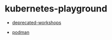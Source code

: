 # kubernetes-playground

- [deprecated-workshops](deprecated-workshops/Readme.md)

- [podman](./podman/Readme.md)
